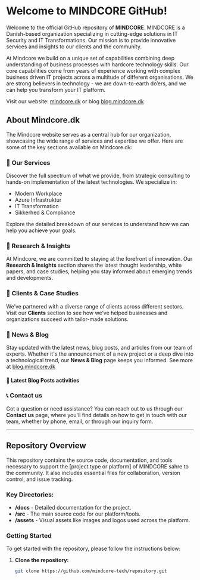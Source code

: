 # Welcome to MINDCORE GitHub!

Welcome to the official GitHub repository of **MINDCORE**. MINDCORE is a Danish-based organization specializing in cutting-edge solutions in IT Security and IT Transformations. Our mission is to provide innovative services and insights to our clients and the community.

At Mindcore we build on a unique set of capabilities combining deep understanding of business processes with hardcore technology skills. Our core capabilities come from years of experience working with complex business driven IT projects across a multitude of different organisations. We are strong believers in technology - we are down-to-earth do’ers, and we can help you transform your IT platform.

Visit our website: [mindcore.dk](https://mindcore.dk) or blog [blog.mindcore.dk](https://blog.mindcore.dk)

## About Mindcore.dk

The Mindcore website serves as a central hub for our organization, showcasing the wide range of services and expertise we offer. Here are some of the key sections available on Mindcore.dk:

### 🌟 **Our Services**
Discover the full spectrum of what we provide, from strategic consulting to hands-on implementation of the latest technologies. We specialize in:
- Modern Workplace
- Azure Infrastruktur
- IT Transformation
- Sikkerhed & Compliance

Explore the detailed breakdown of our services to understand how we can help you achieve your goals.

### 🧠 **Research & Insights**
At Mindcore, we are committed to staying at the forefront of innovation. Our **Research & Insights** section shares the latest thought leadership, white papers, and case studies, helping you stay informed about emerging trends and developments.

### 🤝 **Clients & Case Studies**
We’ve partnered with a diverse range of clients across different sectors. Visit our **Clients** section to see how we’ve helped businesses and organizations succeed with tailor-made solutions.

### 📢 **News & Blog**
Stay updated with the latest news, blog posts, and articles from our team of experts. Whether it's the announcement of a new project or a deep dive into a technological trend, our **News & Blog** page keeps you informed. See more at [blog.mindcore.dk](https://blog.mindcore.dk)

#### 📝 Latest Blog Posts activities

<!-- LATESTACTIVITYBLOG:START -->

<!-- LATESTACTIVITYBLOG:END -->

### 📞 **Contact us**
Got a question or need assistance? You can reach out to us through our **Contact us** page, where you'll find details on how to get in touch with our team, whether by phone, email, or through our inquiry form.

---

## Repository Overview

This repository contains the source code, documentation, and tools necessary to support the [project type or platform] of MINDCORE sahre to the community. It also includes essential files for collaboration, version control, and issue tracking.

### Key Directories:
- **/docs** - Detailed documentation for the project.
- **/src** - The main source code for our platform/tools.
- **/assets** - Visual assets like images and logos used across the platform.

### Getting Started
To get started with the repository, please follow the instructions below:

1. **Clone the repository:**
   ```bash
   git clone https://github.com/mindcore-tech/repository.git
